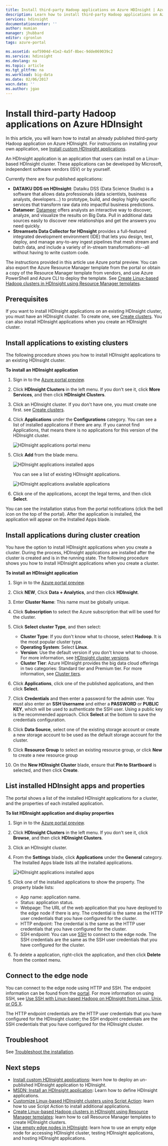 ```yaml
---
title: Install third-party Hadoop applications on Azure HDInsight | Azure
description: Learn how to install third-party Hadoop applications on Azure HDInsight.
services: hdinsight
documentationcenter: ''
author: mumian
manager: jhubbard
editor: cgronlun
tags: azure-portal

ms.assetid: eaf5904d-41e2-4a5f-8bec-9dde069039c2
ms.service: hdinsight
ms.devlang: na
ms.topic: article
ms.tgt_pltfrm: na
ms.workload: big-data
ms.date: 02/06/2017
wacn.date: ''
ms.author: jgao
---
```


# Install third-party Hadoop applications on Azure HDInsight

In this article, you will learn how to install an already published third-party Hadoop application on Azure HDInsight. For instructions on installing your own application, see [Install custom HDInsight applications](./hdinsight-apps-install-custom-applications.md).

An HDInsight application is an application that users can install on a Linux-based HDInsight cluster. These applications can be developed by Microsoft, independent software vendors (ISV) or by yourself.  

Currently there are four published applications:

* **DATAIKU DDS on HDInsight**: Dataiku DSS (Data Science Studio) is a software that allows data professionals (data scientists, business analysts, developers...) to prototype, build, and deploy highly specific services that transform raw data into impactful business predictions.
* **Datameer**: [Datameer](http://www.datameer.com/documentation/display/DAS50/Home?ls=Partners&lsd=Microsoft&c=Partners&cd=Microsoft) offers analysts an interactive way to discover, analyze, and visualize the results on Big Data. Pull in additional data sources easily to discover new relationships and get the answers you need quickly.
* **Streamsets Data Collector for HDnsight** provides a full-featured integrated development environment (IDE) that lets you design, test, deploy, and manage any-to-any ingest pipelines that mesh stream and batch data, and include a variety of in-stream transformations--all without having to write custom code. 

The instructions provided in this article use Azure portal preview. You can also export the Azure Resource Manager template from the portal or obtain a copy of the Resource Manager template from vendors, and use Azure PowerShell and Azure CLI to deploy the template.  See [Create Linux-based Hadoop clusters in HDInsight using Resource Manager templates](./hdinsight-hadoop-create-linux-clusters-arm-templates.md).

## Prerequisites
If you want to install HDInsight applications on an existing HDInsight cluster, you must have an HDInsight cluster. To create one, see [Create clusters](./hdinsight-hadoop-linux-tutorial-get-started.md#create-cluster). You can also install HDInsight applications when you create an HDInsight cluster.

## Install applications to existing clusters
The following procedure shows you how to install HDInsight applications to an existing HDInsight cluster.

**To install an HDInsight application**

1. Sign in to the [Azure portal preview](https://portal.azure.cn).
2. Click **HDInsight Clusters** in the left menu.  If you don't see it, click **More Services**, and then click **HDInsight Clusters**.
3. Click an HDInsight cluster.  If you don't have one, you must create one first.  see [Create clusters](./hdinsight-hadoop-linux-tutorial-get-started.md#create-cluster).
4. Click **Applications** under the **Configurations** category. You can see a list of installed applications if there are any. If you cannot find Applications, that means there is no applications for this version of the HDInsight cluster.

    ![HDInsight applications portal menu](./media/hdinsight-apps-install-applications/hdinsight-apps-portal-menu.png)
5. Click **Add** from the blade menu. 

    ![HDInsight applications installed apps](./media/hdinsight-apps-install-applications/hdinsight-apps-installed-apps.png)

    You can see a list of existing HDInsight applications.

    ![HDInsight applications available applications](./media/hdinsight-apps-install-applications/hdinsight-apps-list.png)
6. Click one of the applications, accept the legal terms, and then click **Select**.

You can see the installation status from the portal notifications (click the bell icon on the top of the portal). After the application is installed, the application will appear on the Installed Apps blade.

## <a name="install-applications-during-cluster-creation"></a> Install applications during cluster creation
You have the option to install HDInsight applications when you create a cluster. During the process, HDInsight applications are installed after the cluster is created and is in the running state. The following procedure shows you how to install HDInsight applications when you create a cluster.

**To install an HDInsight application**

1. Sign in to the [Azure  portal preview](https://portal.azure.cn).
2. Click **NEW**, Click **Data + Analytics**, and then click **HDInsight**.
3. Enter **Cluster Name**: This name must be globally unique.
4. Click **Subscription** to select the Azure subscription that will be used for the cluster.
5. Click **Select cluster Type**, and then select:

    * **Cluster Type**: If you don't know what to choose, select **Hadoop**. It is the most popular cluster type.
    * **Operating System**: Select **Linux**.
    * **Version**: Use the default version if you don't know what to choose. For more information, see [HDInsight cluster versions](./hdinsight-component-versioning.md).
    * **Cluster Tier**: Azure HDInsight provides the big data cloud offerings in two categories: Standard tier and Premium tier. For more information, see [Cluster tiers](./hdinsight-hadoop-provision-linux-clusters.md#cluster-tiers).
6. Click **Applications**, click one of the published applications, and then click **Select**.
7. Click **Credentials** and then enter a password for the admin user. You must also enter an **SSH Username** and either a **PASSWORD** or **PUBLIC KEY**, which will be used to authenticate the SSH user. Using a public key is the recommended approach. Click **Select** at the bottom to save the credentials configuration.
8. Click **Data Source**, select one of the existing storage account or create a new storage account to be used as the default storage account for the cluster.
9. Click **Resource Group** to select an existing resource group, or click **New** to create a new resource group
10. On the **New HDInsight Cluster** blade, ensure that **Pin to Startboard** is selected, and then click **Create**. 

## <a name="list-installed-hdinsight-apps-and-properties"></a> List installed HDInsight apps and properties
The portal shows a list of the installed HDInsight applications for a cluster, and the properties of each installed application.

**To list HDInsight application and display properties**

1. Sign in to the [Azure portal preview](https://portal.azure.cn).
2. Click **HDInsight Clusters** in the left menu.  If you don't see it, click **Browse**, and then click **HDInsight Clusters**.
3. Click an HDInsight cluster.
4. From the **Settings** blade, click **Applications** under the **General** category. The Installed Apps blade lists all the installed applications. 

    ![HDInsight applications installed apps](./media/hdinsight-apps-install-applications/hdinsight-apps-installed-apps-with-apps.png)
5. Click one of the installed applications to show the property. The property blade lists:

    * App name: application name.
    * Status: application status. 
    * Webpage: The URL of the web application that you have deployed to the edge node if there is any. The credential is the same as the HTTP user credentials that you have configured for the cluster.
    * HTTP endpoint: The credential is the same as the HTTP user credentials that you have configured for the cluster. 
    * SSH endpoint: You can use [SSH](./hdinsight-hadoop-linux-use-ssh-unix.md) to connect to the edge node. The SSH credentials are the same as the SSH user credentials that you have configured for the cluster.
6. To delete a application, right-click the application, and then click **Delete** from the context menu.

## Connect to the edge node
You can connect to the edge node using HTTP and SSH. The endpoint information can be found from the [portal](#list-installed-hdinsight-apps-and-properties). For more information on using SSH, see [Use SSH with Linux-based Hadoop on HDInsight from Linux, Unix, or OS X](./hdinsight-hadoop-linux-use-ssh-unix.md). 

The HTTP endpoint credentials are the HTTP user credentials that you have configured for the HDInsight cluster; the SSH endpoint credentials are the SSH credentials that you have configured for the HDInsight cluster.

## Troubleshoot
See [Troubleshoot the installation](./hdinsight-apps-install-custom-applications.md#troubleshoot-the-installation).

## Next steps
* [Install custom HDInsight applications](./hdinsight-apps-install-custom-applications.md): learn how to deploy an un-published HDInsight application to HDInsight.
* [MSDN: Install an HDInsight application](https://msdn.microsoft.com/zh-cn/library/mt706515.aspx): Learn how to define HDInsight applications.
* [Customize Linux-based HDInsight clusters using Script Action](./hdinsight-hadoop-customize-cluster-linux.md): learn how to use Script Action to install additional applications.
* [Create Linux-based Hadoop clusters in HDInsight using Resource Manager templates](./hdinsight-hadoop-create-linux-clusters-arm-templates.md): learn how to call Resource Manager templates to create HDInsight clusters.
* [Use empty edge nodes in HDInsight](./hdinsight-apps-use-edge-node.md): learn how to use an empty edge node for accessing HDInsight cluster, testing HDInsight applications, and hosting HDInsight applications.